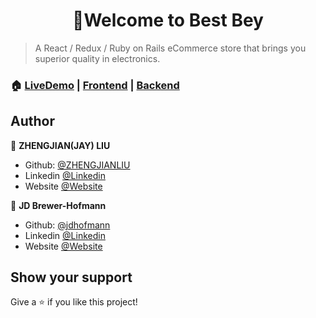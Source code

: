 <h1 align="center" color="lightgrey">👋Welcome to Best Bey</h1>


> A React / Redux / Ruby on Rails eCommerce store that brings you superior quality in electronics.


### 🏠 [LiveDemo](https://bestbey.netlify.app/) | [Frontend](https://github.com/zhengjianliu/bestbey) | [Backend](https://github.com/zhengjianliu/bestbey-back)



## Author

👤 **ZHENGJIAN(JAY) LIU**

-   Github: [@ZHENGJIANLIU](https://github.com/zhengjianliu)
-   Linkedin [@Linkedin](https://www.linkedin.com/in/zhengjian-jay-liu-33776553/)
-   Website [@Website](https://www.zhengjianliu.com)

👤 **JD Brewer-Hofmann**

-   Github: [@jdhofmann](https://github.com/JDHofmann)
-   Linkedin [@Linkedin](https://www.linkedin.com/in/jdhofmann/)
-   Website [@Website](https://jdbh.dev/)



## Show your support

Give a ⭐️ if you like this project!

